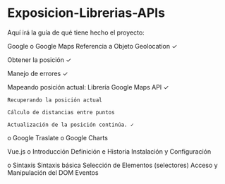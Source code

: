 # Exposicion-Librerias-APIs

Aquí irá la guía de qué tiene hecho el proyecto:

Google 
o Google Maps
  Referencia a Objeto Geolocation ✓

  Obtener la posición ✓

  Manejo de errores ✓
  
  Mapeando posición actual: 
    Librería Google Maps API ✓

    Recuperando la posición actual 
    
    Cálculo de distancias entre puntos

    Actualización de la posición continúa. ✓

o Google Traslate
o Google Charts


Vue.js
o Introducción 
  Definición e Historia
  Instalación y Configuración

o Sintaxis
  Sintaxis básica
  Selección de Elementos (selectores)
  Acceso y Manipulación del DOM
  Eventos
